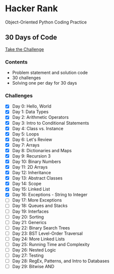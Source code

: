 # Hacker Rank
Object-Oriented Python Coding Practice

## 30 Days of Code
[Take the Challenge](https://www.hackerrank.com/domains/tutorials/30-days-of-code)

### Contents
- Problem statement and solution code
- 30 challenges
- Solving one per day for 30 days

### Challenges
- [X] Day 0: Hello, World
- [X] Day 1: Data Types
- [X] Day 2: Arithmetic Operators
- [X] Day 3: Intro to Conditional Statements
- [X] Day 4: Class vs. Instance
- [X] Day 5: Loops
- [X] Day 6: Let's Review
- [X] Day 7: Arrays
- [X] Day 8: Dictionaries and Maps
- [X] Day 9: Recursion 3
- [X] Day 10: Binary Numbers
- [X] Day 11: 2D Arrays
- [X] Day 12: Inheritance
- [X] Day 13: Abstract Classes
- [X] Day 14: Scope
- [X] Day 15: Linked List
- [X] Day 16: Exceptions - String to Integer
- [ ] Day 17: More Exceptions
- [ ] Day 18: Queues and Stacks
- [ ] Day 19: Interfaces
- [ ] Day 20: Sorting
- [ ] Day 21: Generics
- [ ] Day 22: Binary Search Trees
- [ ] Day 23: BST Level-Order Traversal
- [ ] Day 24: More Linked Lists
- [ ] Day 25: Running Time and Complexity
- [ ] Day 26: Nested Logic
- [ ] Day 27: Testing
- [ ] Day 28: RegEx, Patterns, and Intro to Databases
- [ ] Day 29: Bitwise AND
